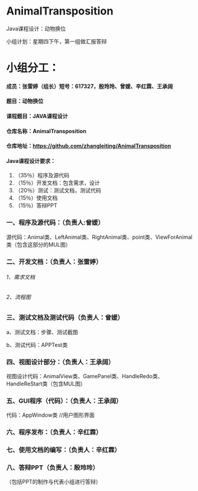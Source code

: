 # AnimalTransposition
Java课程设计：动物换位

小组计划：星期四下午，第一组做汇报答辩
# 小组分工：

#### 成员：张雷婷（组长）短号：617327，殷玲玲、曾媛、辛红霖、王承阔

#### 题目：动物换位

#### 课程题目：JAVA课程设计

#### 仓库名称：AnimalTransposition

#### 仓库地址：https://github.com/zhangleiting/AnimalTransposition

#### Java课程设计要求：

1. （35％）程序及源代码
2. （15％）开发文档：包含需求，设计
3. （20％）测试：测试文档，测试代码
4. （15％）使用文档
5. （15％）答辩PPT

### 一、程序及源代码：（负责人:曾媛）

源代码：Animal类、LeftAnimal类、RightAnimal类、point类、ViewForAnimal类（包含这部分的MUL图）

### 二、开发文档：（负责人：张雷婷）

###### 1、需求文档

###### 2、流程图

### 三、测试文档及测试代码（负责人：曾媛）

a、测试文档：步骤、测试截图

b、测试代码：APPTest类

### 四、视图设计部分：（负责人：王承阔）

视图设计代码：AnimalView类、GamePanel类、HandleRedo类、HandleReStart类（包含MUL图）

### 五、GUI程序（代码）：（负责人：王承阔）

代码：AppWindow类  //用户图形界面

### 六、程序发布：（负责人：辛红霖）

### 七、使用文档的编写：（负责人：辛红霖）

### 八、答辩PPT（负责人：殷玲玲）

（包括PPT的制作与代表小组进行答辩）
